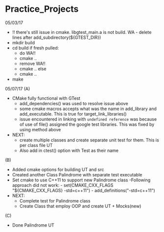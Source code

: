 # Practice_Projects


05/03/17
 - !! there's still issue in cmake. libgtest_main.a is not build. WA - delete lines after add_subdirectory(${GTEST_DIR})
 - mkdir build
 - cd build
 if fresh pulled:
	- do WA!!
	- cmake ..
	- remove WA!!
	- cmake ..
 else
	- cmake ..
 - make

05/07/17
(A)
 - CMake fully functional with GTest
	- add_dependencies() was used to resolve issue above
 	- some cmake macros accepts what was the name in add_library and add_executable. This is true for target_link_libraries()
	- issue encountered in linking with `undefined reference` was because of use of file() assigned the google test libraries. This was fixed by using method above
 - NEXT:
	- create multiple classes and create separate unit test for them. This is per class file UT
	- Also add in ctest() option with <ClassName>Test as their name

(B)
 - Added cmake options for building UT and src
 - Created another Class Palindrome with separate test executable
 - Set cmake to use C++11 to support new Palindrome class
	-Following approach did not work:
		- set(CMAKE_CXX_FLAGS "${CMAKE_CXX_FLAGS} -std=c++11")
		- add_definitions("-std=c++11")
 - NEXT:
	- Complete test for Palindrome class
	- Create Class that employ OOP and create UT + Mocks(new)

(C)
 - Done Palindrome UT
